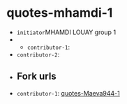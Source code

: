# quotes-mhamdi-1
- `initiator`MHAMDI LOUAY group 1
- - `contributor-1`:
- `contributor-2`: 
- ## Fork urls
- `contributor-1`: [quotes-Maeva944-1]( https://github.com/Maeva944/quotes-maeva-1.git)
